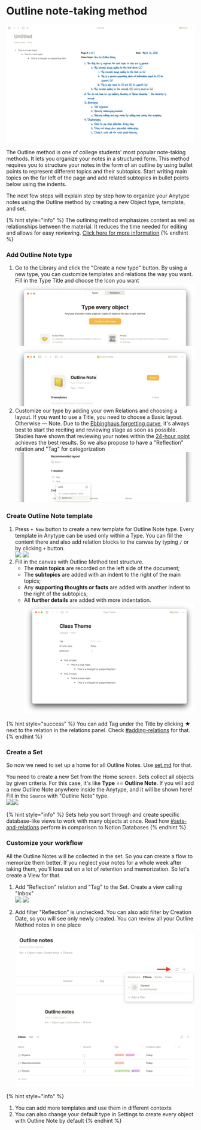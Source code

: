# Outline note-taking method

![topic → sub-topic → thoughts](<../../.gitbook/assets/Screenshot 2021-12-29 at 13.13.41.png>)

The Outline method is one of college students' most popular note-taking methods. It lets you organize your notes in a structured form. This method requires you to structure your notes in the form of an outline by using bullet points to represent different topics and their subtopics. Start writing main topics on the far left of the page and add related subtopics in bullet points below using the indents.

The next few steps will explain step by step how to organize your Anytype notes using the Outline method by creating a new Object type, template, and set.

{% hint style="info" %}
The outlining method emphasizes content as well as relationships between the material. It reduces the time needed for editing and allows for easy reviewing. [Click here for more information](https://e-student.org/outline-note-taking-method/)
{% endhint %}

### Add Outline Note type

1. Go to the Library and click the "Create a new type" button.​​​ By using a new type, you can customize templates and relations the way you want. Fill in the Type Title and choose the Icon you want\
   ![](<../../.gitbook/assets/create a new type.png>) ![](<../../.gitbook/assets/set name in type (1).png>)​
2. Customize our type by adding your own Relations and choosing a layout. If you want to use a Title, you need to choose a Basic layout. Otherwise — Note. Due to the [Ebbinghaus forgetting curve](https://e-student.org/ebbinghaus-forgetting-curve/), it's always best to start the reciting and reviewing stage as soon as possible. Studies have shown that reviewing your notes within the [24-hour point](https://journals.plos.org/plosone/article?id=10.1371/journal.pone.0120644) achieves the best results. So we also propose to have a "Reflection" relation and "Tag" for categorization ​​\
   ![](<../../.gitbook/assets/set relation and layout.png>)​

### Create Outline Note template

1. Press `+ New` button to create a new template for Outline Note type. Every template in Anytype can be used only within a Type. You can fill the content there and also add relation blocks to the canvas by typing `/` or by clicking `+` button.\
   ![](../../.gitbook/assets/2\_create\_template.png) ![](https://files.gitbook.com/v0/b/gitbook-x-prod.appspot.com/o/spaces%2FMBWIxXziUmcK7h7uvLnI%2Fuploads%2Ff0eMzHjA1IVqhWDJSbdn%2Ftype\_from\_home\_2.png?alt=media\&token=65058382-13a8-4058-bf84-0af6a88842b1)
2. Fill in the canvas with Outline Method text structure.
   * The **main topics** are recorded on the left side of the document;
   * The **subtopics** are added with an indent to the right of the main topics;
   * Any **supporting thoughts or facts** are added with another indent to the right of the subtopics;
   * All **further details** are added with more indentation.![](../../.gitbook/assets/outline.png)

{% hint style="success" %}
You can add Tag under the Title by clicking ★ next to the relation in the relations panel. Check [#adding-relations](../../self-onboarding/relation.md#adding-relations "mention") for that.
{% endhint %}

### Create a Set

So now we need to set up a home for all Outline Notes. Use [set.md](../../self-onboarding/set.md "mention") for that.

You need to create a new Set from the Home screen. Sets collect all objects by given criteria. For this case, it's like **Type** == **Outline Note**. If you will add a new Outline Note anywhere inside the Anytype, and it will be shown here! Fill in the `Source` with "Outline Note" type.\
​​![](https://files.gitbook.com/v0/b/gitbook-x-prod.appspot.com/o/spaces%2FMBWIxXziUmcK7h7uvLnI%2Fuploads%2FKMPQdN9bbOHenKcS7RtM%2Fset\_1.png?alt=media\&token=ffb09aa2-3fd9-496d-81bc-f6fbd571ed07)​ ![](../../.gitbook/assets/2\_outline\_set.png)​

{% hint style="info" %}
Sets help you sort through and create specific database-like views to work with many objects at once. Read how [#sets-and-relations](../../migrating/start/fundamentaldifferences.md#sets-and-relations "mention") perform in comparison to Notion Databases
{% endhint %}

### Customize your workflow <a href="#quickly-create-notes-by-adding-templates" id="quickly-create-notes-by-adding-templates"></a>

All the Outline Notes will be collected in the set. So you can create a flow to memorize them better. If you neglect your notes for a whole week after taking them, you'll lose out on a lot of retention and memorization. So let's create a View for that.

1. Add "Reflection" relation and "Tag" to the Set. Create a view calling "Inbox"\
   ![](../../.gitbook/assets/2\_custom\_relations.png) ![](../../.gitbook/assets/2\_add\_view.png)
2.  Add filter "Reflection" is unchecked. You can also add filter by Creation Date, so you will see only newly created. You can review all your Outline Method notes in one place

    <img src="../../.gitbook/assets/2_add_filter.png" alt="" data-size="original"><img src="../../.gitbook/assets/2_finished.png" alt="" data-size="original">

{% hint style="info" %}
1. You can add more templates and use them in different contexts
2. You can also change your default type in Settings to create every object with Outline Note by default
{% endhint %}

